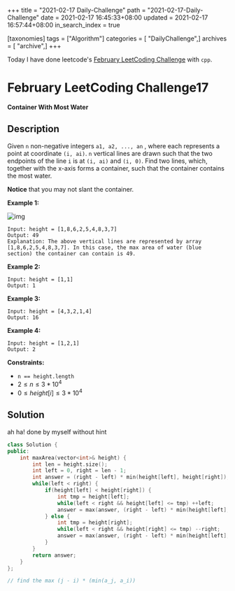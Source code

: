 +++
title = "2021-02-17 Daily-Challenge"
path = "2021-02-17-Daily-Challenge"
date = 2021-02-17 16:45:33+08:00
updated = 2021-02-17 16:57:44+08:00
in_search_index = true

[taxonomies]
tags = ["Algorithm"]
categories = [ "DailyChallenge",]
archives = [ "archive",]
+++

Today I have done leetcode's [February LeetCoding Challenge](https://leetcode.com/explore/challenge/card/february-leetcoding-challenge-2021/586/week-3-february-15th-february-21st/3643/) with `cpp`.

<!-- more -->

# February LeetCoding Challenge17

**Container With Most Water**

## Description

Given `n` non-negative integers `a1, a2, ..., an` , where each represents a point at coordinate `(i, ai)`. `n` vertical lines are drawn such that the two endpoints of the line `i` is at `(i, ai)` and `(i, 0)`. Find two lines, which, together with the x-axis forms a container, such that the container contains the most water.

**Notice** that you may not slant the container.

 

**Example 1:**

![img](https://s3-lc-upload.s3.amazonaws.com/uploads/2018/07/17/question_11.jpg)

```
Input: height = [1,8,6,2,5,4,8,3,7]
Output: 49
Explanation: The above vertical lines are represented by array [1,8,6,2,5,4,8,3,7]. In this case, the max area of water (blue section) the container can contain is 49.
```

**Example 2:**

```
Input: height = [1,1]
Output: 1
```

**Example 3:**

```
Input: height = [4,3,2,1,4]
Output: 16
```

**Example 4:**

```
Input: height = [1,2,1]
Output: 2
```

 

**Constraints:**

- `n == height.length`
- $2 \le n \le 3 * 10^4$
- $0 \le height[i] \le 3 * 10^4$

## Solution

ah ha! done by myself without hint

``` cpp
class Solution {
public:
    int maxArea(vector<int>& height) {
        int len = height.size();
        int left = 0, right = len - 1;
        int answer = (right - left) * min(height[left], height[right]);
        while(left < right) {
            if(height[left] < height[right]) {
                int tmp = height[left];
                while(left < right && height[left] <= tmp) ++left;
                answer = max(answer, (right - left) * min(height[left], height[right]));
            } else {
                int tmp = height[right];
                while(left < right && height[right] <= tmp) --right;
                answer = max(answer, (right - left) * min(height[left], height[right]));
            }
        }
        return answer;
    }
};

// find the max (j - i) * (min(a_j, a_i))
```